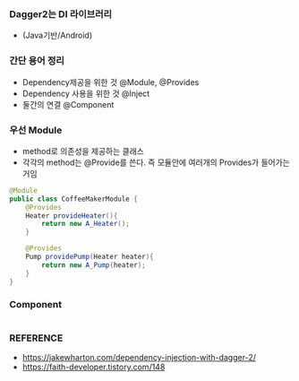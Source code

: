 ### Dagger2는 DI 라이브러리 
* (Java기반/Android)

### 간단 용어 정리
* Dependency제공을 위한 것 @Module, @Provides
* Dependency 사용을 위한 것 @Inject 
* 둘간의 연결 @Component

### 우선 Module
* method로 의존성을 제공하는 클래스
* 각각의 method는 @Provide를 쓴다. 즉 모듈안에 여러개의 Provides가 들어가는거임
```java
@Module
public class CoffeeMakerModule {
    @Provides
    Heater provideHeater(){
        return new A_Heater();
    }

    @Provides
    Pump providePump(Heater heater){
        return new A_Pump(heater);
    }
}
```

### Component
```

```

### REFERENCE 
* https://jakewharton.com/dependency-injection-with-dagger-2/
* https://faith-developer.tistory.com/148
